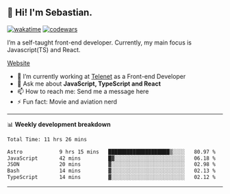 ## 👋 Hi! I'm Sebastian.

[![wakatime](https://wakatime.com/badge/user/df0036c6-328a-4a39-be9b-e49417ed22a1.svg)](https://wakatime.com/@df0036c6-328a-4a39-be9b-e49417ed22a1)
[![codewars](https://www.codewars.com/users/sebavuye/badges/small)](https://www.codewars.com/users/sebavuye)

I’m a self-taught front-end developer. Currently, my main focus is Javascript(TS) and React.

[Website](https://sebastianvuye.be)

- 🔭 I’m currently working at [Telenet](https://telenet.be/) as a Front-end Developer
- 💬 Ask me about **JavaScript, TypeScript and React**
- 📫 How to reach me: Send me a message here
- ⚡ Fun fact: Movie and aviation nerd

-------

📊 **Weekly development breakdown**

<!--START_SECTION:waka-->

```txt
Total Time: 11 hrs 26 mins

Astro            9 hrs 15 mins   ████████████████████▒░░░░   80.97 %
JavaScript       42 mins         █▓░░░░░░░░░░░░░░░░░░░░░░░   06.18 %
JSON             20 mins         ▓░░░░░░░░░░░░░░░░░░░░░░░░   02.98 %
Bash             14 mins         ▓░░░░░░░░░░░░░░░░░░░░░░░░   02.13 %
TypeScript       14 mins         ▓░░░░░░░░░░░░░░░░░░░░░░░░   02.12 %
```

<!--END_SECTION:waka-->
-------
